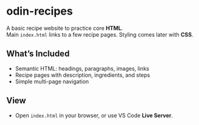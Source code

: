 # odin-recipes

A basic recipe website to practice core **HTML**.  
Main `index.html` links to a few recipe pages. Styling comes later with **CSS**.

## What’s Included
- Semantic HTML: headings, paragraphs, images, links
- Recipe pages with description, ingredients, and steps
- Simple multi-page navigation

## View
- Open `index.html` in your browser, or use VS Code **Live Server**.


